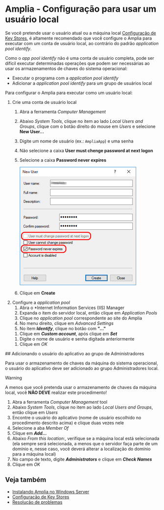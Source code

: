﻿# Amplia - Configuração para usar um usuário local

Se você pretende usar o usuário atual ou a máquina local [Configuração de Key Stores](../key-stores/index.md), é altamente recomendado que você configure o Amplia para executar com
um conta de usuário local, ao contrário do padrão *application pool identify*.

Como o *app pool identify* não é uma conta de usuário completa, pode ser difícil executar determinadas  operações que podem ser necessárias ao usar os armazenamentos de chaves do sistema
operacional:

* Executar o programa com a *application pool identify*
* Adicionar a *application pool identify* para um grupo de usuários local

Para configurar o Amplia para executar como um usuário local:

1. Crie uma conta de usuário local
    1. Abra a ferramenta *Computer Management*
    1. Abaixo *System Tools*, clique no item ao lado *Local Users and Groups*, clique com o botão direito do mouse em *Users* e selecione **New User...**
    1. Digite um nome de usuário (ex.: `AmpliaApp`) e uma senha
    1. Não selecione a caixa **User must chenge password at next logon**
    1. Selecione a caixa **Password never expires**
    
        ![Create user dialog](../../../../../images/windows/create-user-dialog.png)
    
    1. Clique em **Create**
1. Configure a *application pool*
    1. Abra o *Internet Information Services (IIS) Manager
    1. Expanda o item do servidor local, então clique em *Application Pools*
    1. Clique no *application pool* correspondente ao site do Amplia
    1. No menu direito, clique em *Advanced Settings*
    1. No item ***Identify***, clique no botão com **"..."**
    <!-- TODO: add image -->
    1. Clique em ***Custom account***, após clique em ***Set***
    <!-- TODO: add image -->
    1. Digite o nome de usuário e senha digitada anteriormente
    <!-- TODO: add image -->
    1. Clique em *OK*

<a name="grant-admin" />
## Adicionando o usuário do aplicativo ao grupo de Administradores

Para usar o armazenamento de chaves da máquina do sistema operacional, o usuário do aplicativo deve ser adicionado ao grupo Administradores local.

> [!WARNING]
> A menos que você pretenda usar o armazenamento de chaves da máquina local, você **NÃO DEVE** realizar este procedimento!

1. Abra a ferramenta *Computer Management* tool
1. Abaixo *System Tools*, clique no item ao lado *Local Users and Groups*, então clique em *Users*
1. Encontre o usuário do aplicativo (nome de usuário escolhido no procedimento descrito acima) e clique duas vezes nele
1. Selecione a aba *Member Of*
1. Clique em ***Add...***
1. Abaixo *From this location*:, verifique se a máquina local está selecionada (ela sempre será selecionada, a menos que o servidor faça parte de um domínio e, nesse caso, você deverá alterar a localização do domínio para a máquina local)
1. No campo de texto, digite ***Administrators*** e clique em ***Check Names***
1. Clique em *OK*



## Veja também

* [Instalando Amplia no Windows Server](install.md)
* [Configuração de Key Stores](../key-stores/index.md)
* [Resolução de problemas](troubleshoot/index.md)
